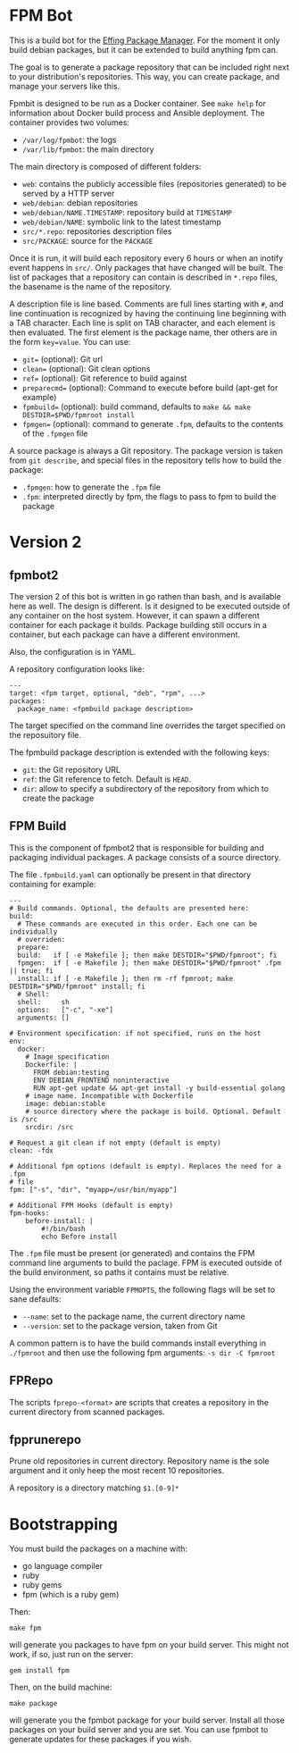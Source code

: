 FPM Bot
=======

This is a build bot for the [Effing Package Manager](http://github.com/jordansissel/fpm). For the moment it only build debian packages, but it can be extended to build anything fpm can.

The goal is to generate a package repository that can be included right next to your distribution's repositories. This way, you can create package, and manage your servers like this.

Fpmbit is designed to be run as a Docker container. See `make help` for information about Docker build process and Ansible deployment. The container provides two volumes:

- `/var/log/fpmbot`: the logs
- `/var/lib/fpmbot`: the main directory

The main directory is composed of different folders:

- `web`: contains the publicly accessible files (repositories generated) to be served by a HTTP server
- `web/debian`: debian repositories
- `web/debian/NAME.TIMESTAMP`: repository build at `TIMESTAMP`
- `web/debian/NAME`: symbolic link to the latest timestamp
- `src/*.repo`: repositories description files
- `src/PACKAGE`: source for the `PACKAGE`

Once it is run, it will build each repository every 6 hours or when an inotify event happens in `src/`. Only packages that have changed will be built. The list of packages that a repository can contain is described in `*.repo` files, the basename is the name of the repository.

A description file is line based. Comments are full lines starting with `#`, and line continuation is recognized by having the continuing line beginning with a TAB character. Each line is split on TAB character, and each element is then evaluated. The first element is the package name, ther others are in the form `key=value`. You can use:

- `git=` (optional): Git url
- `clean=` (optional): Git clean options
- `ref=` (optional): Git reference to build against
- `preparecmd=` (optional): Command to execute before build (apt-get for example)
- `fpmbuild=` (optional): build command, defaults to `make && make DESTDIR=$PWD/fpmroot install`
- `fpmgen=` (optional): command to generate `.fpm`, defaults to the contents of the `.fpmgen` file

A source package is always a Git repository. The package version is taken from `git describe`, and special files in the repository tells how to build the package:

- `.fpmgen`: how to generate the `.fpm` file
- `.fpm`: interpreted directly by fpm, the flags to pass to fpm to build the package

Version 2
=========

fpmbot2
-------

The version 2 of this bot is written in go rathen than bash, and is available
here as well. The design is different. Is it designed to be executed outside of
any container on the host system. However, it can spawn a different container
for each package it builds. Package building still occurs in a container, but
each package can have a different environment.

Also, the configuration is in YAML.

A repository configuration looks like:

    --- 
    target: <fpm target, optional, "deb", "rpm", ...>
    packages:
      package_name: <fpmbuild package description>

The target specified on the command line overrides the target specified on the
reposuitory file.

The fpmbuild package description is extended with the following keys:

- `git`: the Git repository URL
- `ref`: the Git reference to fetch. Default is `HEAD`.
- `dir`: allow to specify a subdirectory of the repository from which to create
  the package

FPM Build
---------

This is the component of fpmbot2 that is responsible for building and packaging
individual packages. A package consists of a source directory.

The file `.fpmbuild.yaml` can optionally be present in that directory
containing for example:

    --- 
    # Build commands. Optional, the defaults are presented here:
    build:
      # These commands are executed in this order. Each one can be individually
      # overriden:
      prepare:
      build:   if [ -e Makefile ]; then make DESTDIR="$PWD/fpmroot"; fi
      fpmgen:  if [ -e Makefile ]; then make DESTDIR="$PWD/fpmroot" .fpm || true; fi
      install: if [ -e Makefile ]; then rm -rf fpmroot; make DESTDIR="$PWD/fpmroot" install; fi
      # Shell:
      shell:     sh
      options:   ["-c", "-xe"]
      arguments: []

    # Environment specification: if not specified, runs on the host
    env:
      docker:
        # Image specification
        Dockerfile: |
          FROM debian:testing
          ENV DEBIAN_FRONTEND noninteractive
          RUN apt-get update && apt-get install -y build-essential golang
        # image name. Incompatible with Dockerfile
        image: debian:stable
        # source directory where the package is build. Optional. Default is /src
        srcdir: /src

    # Request a git clean if not empty (default is empty)
    clean: -fdx

    # Additional fpm options (default is empty). Replaces the need for a .fpm
    # file
    fpm: ["-s", "dir", "myapp=/usr/bin/myapp"]

    # Additional FPM Hooks (default is empty)
    fpm-hooks:
        before-install: |
            #!/bin/bash
            echo Before install

The `.fpm` file must be present (or generated) and contains the FPM command line
arguments to build the paclage. FPM is executed outside of the build
environment, so paths it contains must be relative.

Using the environment variable `FPMOPTS`, the following flags will be set to
sane defaults:

- `--name`: set to the package name, the current directory name
- `--version`: set to the package version, taken from Git

A common pattern is to have the build commands install everything in `./fpmroot`
and then use the following fpm arguments: `-s dir -C fpmroot`

FPRepo
------

The scripts `fprepo-<format>` are scripts that creates a repository in the
current directory from scanned packages.

fpprunerepo
-----------

Prune old repositories in current directory. Repository name is the sole
argument and it only heep the most recent 10 repositories.

A repository is a directory matching `$1.[0-9]*`

Bootstrapping
=============

You must build the packages on a machine with:

- go language compiler
- ruby
- ruby gems
- fpm (which is a ruby gem)

Then:

    make fpm

will generate you packages to have fpm on your build server. This might not work, if so, just run on the server:

    gem install fpm

Then, on the build machine:

    make package

will generate you the fpmbot package for your build server. Install all those packages on your build server and you are set. You can use fpmbot to generate updates for these packages if you wish.
